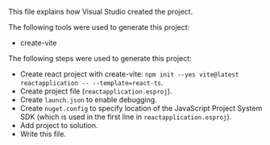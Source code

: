 ﻿This file explains how Visual Studio created the project.

The following tools were used to generate this project:
- create-vite

The following steps were used to generate this project:
- Create react project with create-vite: `npm init --yes vite@latest reactapplication -- --template=react-ts`.
- Create project file (`reactapplication.esproj`).
- Create `launch.json` to enable debugging.
- Create `nuget.config` to specify location of the JavaScript Project System SDK (which is used in the first line in `reactapplication.esproj`).
- Add project to solution.
- Write this file.
